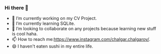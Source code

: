 ### Hi there 👋
- 🔭 I’m currently working on my CV Project.
- 🌱 I’m currently learning SQLite.
- 👯 I’m looking to collaborate on any projects because learning new stuff is cool haha.
- 📫 How to reach me:https://www.instagram.com/chalgar.chalgarov/.
- 😄 I haven't eaten sushi in my entire life.
<!--
**Spectatori/Spectatori** is a ✨ _special_ ✨ repository because its `README.md` (this file) appears on your GitHub profile.

Here are some ideas to get you started:

- 🔭 I’m currently working on ...
- 🌱 I’m currently learning ...
- 👯 I’m looking to collaborate on ...
- 🤔 I’m looking for help with ...
- 💬 Ask me about ...
- 📫 How to reach me: ...
- 😄 Pronouns: ...
- ⚡ Fun fact: ...
-->
